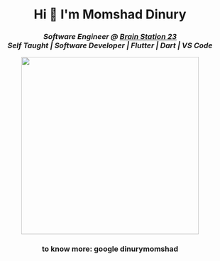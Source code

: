 <h1 align="center">Hi 👋 I'm Momshad Dinury</h1>
<h3><p align = "center"><em>Software Engineer @ <a href="https://brainstation-23.com/?bs">Brain Station 23</a></br>
Self Taught | Software Developer | Flutter | Dart | VS Code 
</em></p></h3>
<p align = "center">
  <img src = "https://github-readme-streak-stats.herokuapp.com?user=dinurymomshad&theme=dark&hide_border=true" width = 400>
</p>

<h3 align="center">to know more: google dinurymomshad</h3>
